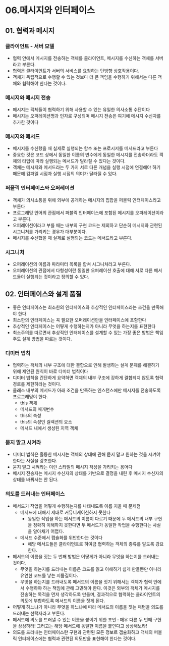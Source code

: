 # 06.메시지와 인터페이스

## 01. 협력과 메시지

### 클라이언트 - 서버 모델

- 협력 안에서 메시지를 전송하는 객체를 클라이언트, 메시지를 수신하는 객체를 서버라고 부른다.
- 협력은 클라이언트가 서버의 서비스를 요청하는 단방향 상호작용이다.
- 객체가 독립적으로 수행할 수 있는 것보다 더 큰 책임을 수행하기 위해서는 다른 객체와 협력해야 한다는 것이다.

### 메시지와 메시지 전송

- 메시지는 객체들이 협력하기 위해 사용할 수 있는 유일한 의사소통 수단이다
- 메시지는 오퍼레이션명과 인자로 구성되며 메시지 전송은 여기에 메시지 수신자를 추가한 것이다

### 메시지와 메서드

- 메시지를 수신했을 때 실제로 실행되는 함수 또는 프로시저를 메서드라고 부른다
- 중요한 것은 코드 상에서 동일한 이름의 변수에게 동일한 메시지를 전송하더라도 객체의 타입에 따라 실행되는 메서드가 달라질 수 있다는 것이다.
- 객체는 메시지와 메서드라는 두 가지 서로 다른 개념을 실행 시점에 연결해야 하기 때문에 컴파일 시점과 실행 시점의 의미가 달라질 수 있다.

### 퍼플릭 인터페이스와 오퍼레이션

- 객체가 의사소통을 위해 외부에 공개하는 메시지의 집합을 퍼블릭 인터페이스라고 부른다
- 프로그래밍 언어의 관점에서 퍼블릭 인터페이스에 포함된 메시지를 오퍼레이션이라고 부른다.
- 오퍼레이션이라고 부를 때는 내부의 구현 코드는 제외하고 단순히 메시지와 관련된 시그니처를 가리키는 경우가 대부분이다.
- 메시지를 수신했을 때 실제로 실행되는 코드는 메서드라고 부른다.

### 시그니처

- 오퍼레이션의 이름과 파라미터 목록을 합쳐 시그니처라고 부른다.
- 오퍼레이션의 관점에서 다형성이란 동일한 오퍼레이션 호출에 대해 서로 다른 메서드들이 실행되는 것이라고 정의할 수 있다.

## 02. 인터페이스와 설계 품질

- 좋은 인터페이스는 최소한의 인터페이스와 추상적인 인터페이스라는 조건을 만족해야 한다
- 최소한의 인터페이스는 꼭 필요한 오퍼레이션만을 인터페이스에 포함한다
- 추상적인 인터페이스는 어떻게 수행하는지가 아니라 무엇을 하는지를 표현한다
- 최소주의를 따르면서 추상적인 인터페이스를 설계할 수 있는 가장 좋은 방법은 책임 주도 설계 방법을 따르는 것이다.

### 디미터 법칙

- 협력하는 객체의 내부 구조에 대한 결합으로 인해 발생하는 설계 문제를 해결하기 위해 제안된 원칙이 바로   디미터 법칙이다
- 디미터 법칙을 간단하게 요약하면 객체의 내부 구조에 강하게 결합되지 않도록 협력 경로를 제한하라는 것이다.
- 클래스 내부의 메서드가 아래 조건을 만족하는 인스턴스에만 메시지를 전송하도록 프로그래밍야 한다.
    - this 객체
    - 메서드의 매개변수
    - this의 속성
    - this의 속성인 컬렉션의 요소
    - 메서드 내에서 생성된 지역 객체

### 묻지 말고 시켜라

- 디미터 법칙은 훌륭한 메시지는 객체의 상태에 관해 묻지 말고 원하는 것을 시켜야 한다는 사실을 강조한다.
- 묻지 말고 시켜라는 이런 스타일의 메시지 작성을 가리키는 용어다
- 메시지 전송자는 메시지 수신자의 상태를 기반으로 결정을 내린 후 메시지 수신자의 상태를 바꿔서는 안 된다.

### 의도를 드러내는 인터페이스

- 메서드가 작업을 어떻게 수행하는지를 나태내도록 이름 지을 때 문제점
    - 메서드에 대해서 제대로 커뮤니케이션하지 못한다
        - 동일한 작업을 하는 메서드의 이름이 다르기 때문에 두 메서드의 내부 구현을 정확히 이해하지 못한다면 두 메서드가 동일한 작업을 수행한다는 사실을 알아채기 어렵다.
    - 메서드 수준에서 캡슐화를 위반한다는 것이다
        - 해당 메서드들은 클라이언트로 하여금 협력하는 객체의 종류를 알도록 강요한다.
- 메서드의 이름을 짓는 두 번째 방법은 어떻게가 아니라 무엇을 하는지를 드러내는 것이다.
    - 무엇을 하는지를 드러내는 이름은 코드를 읽고 이해하기 쉽게 만들뿐만 아니라 유연한 코드를 낳는 지름길이다.
    - 무엇을 하는지를 드러내도록 메서드의 이름을 짓기 위해서는 객체가 협력 안에서 수행하야 하는 책임에 관해 고민해야 한다. 이것은 외부의 객체가 메시지를 전송하는 목적을 먼저 생각하도록 만들며, 결과적으로 협력하는 클라이언트의 의도에 부합하도록 메서드의 이름을 짓게 된다.
- 어떻게 하느냐가 아니라 무엇을 하느냐에 따라 메서드의 이름을 짓는 패턴을 의도를 드러내는 선택자라고 부른다.
- 메서드에 의도를 드러낼 수 있는 이름을 붙이기 위한 조언 : 매우 다른 두 번째 구현을 상상하라! 그러고는 해당 메서드에 동일한 이름을 붙인다고 상상해보라!
- 의도를 드러내는 인터페이스란 구현과 관련된 모든 정보르 갭슐화하고 객체의 퍼블릭 인터페이스에는 협력과 관련된 의도만을 표현해야 한다는 것이다.